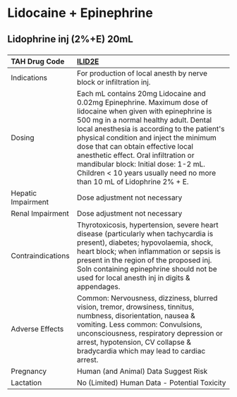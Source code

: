 # Lidocaine + Epinephrine

## Lidophrine inj (2%+E) 20mL

##### 

| TAH Drug Code      | [ILID2E](https://www.tahsda.org.tw/drugs/hissearch.php?drug_code=ILID2E)                                                                                                                                                                                                                                                                                                                                                                          |
|:-------------------|:--------------------------------------------------------------------------------------------------------------------------------------------------------------------------------------------------------------------------------------------------------------------------------------------------------------------------------------------------------------------------------------------------------------------------------------------------|
| Indications        | For production of local anesth by nerve block or infiltration inj.                                                                                                                                                                                                                                                                                                                                                                                |
| Dosing             | Each mL contains 20mg Lidocaine and 0.02mg Epinephrine. Maximum dose of lidocaine when given with epinephrine is 500 mg in a normal healthy adult. Dental local anesthesia is according to the patient's physical condition and inject the minimum dose that can obtain effective local anesthetic effect. Oral infiltration or mandibular block: Initial dose: 1-2 mL. Children < 10 years usually need no more than 10 mL of Lidophrine 2% + E. |
| Hepatic Impairment | Dose adjustment not necessary                                                                                                                                                                                                                                                                                                                                                                                                                     |
| Renal Impairment   | Dose adjustment not necessary                                                                                                                                                                                                                                                                                                                                                                                                                     |
| Contraindications  | Thyrotoxicosis, hypertension, severe heart disease (particularly when tachycardia is present), diabetes; hypovolaemia, shock, heart block; when inflammation or sepsis is present in the region of the proposed inj. Soln containing epinephrine should not be used for local anesth inj in digits & appendages.                                                                                                                                  |
| Adverse Effects    | Common: Nervousness, dizziness, blurred vision, tremor, drowsiness, tinnitus, numbness, disorientation, nausea & vomiting. Less common: Convulsions, unconsciousness, respiratory depression or arrest, hypotension, CV collapse & bradycardia which may lead to cardiac arrest.                                                                                                                                                                  |
| Pregnancy          | Human (and Animal) Data Suggest Risk                                                                                                                                                                                                                                                                                                                                                                                                              |
| Lactation          | No (Limited) Human Data - Potential Toxicity                                                                                                                                                                                                                                                                                                                                                                                                      |

